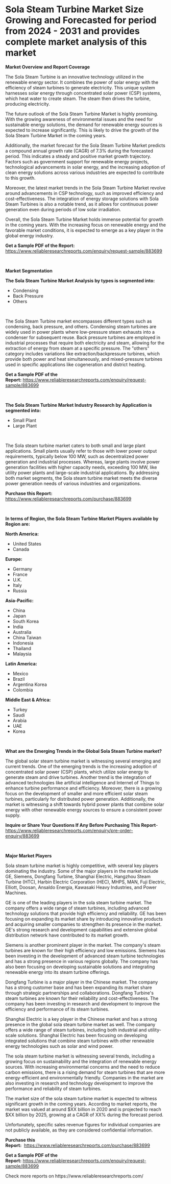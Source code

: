 <p><h1>Sola Steam Turbine Market Size Growing and Forecasted for period from 2024 - 2031 and provides complete market analysis of this market</h1></p><p><strong>Market Overview and Report Coverage</strong></p>
<p><p>The Sola Steam Turbine is an innovative technology utilized in the renewable energy sector. It combines the power of solar energy with the efficiency of steam turbines to generate electricity. This unique system harnesses solar energy through concentrated solar power (CSP) systems, which heat water to create steam. The steam then drives the turbine, producing electricity.</p><p>The future outlook of the Sola Steam Turbine Market is highly promising. With the growing awareness of environmental issues and the need for sustainable energy solutions, the demand for renewable energy sources is expected to increase significantly. This is likely to drive the growth of the Sola Steam Turbine Market in the coming years.</p><p>Additionally, the market forecast for the Sola Steam Turbine Market predicts a compound annual growth rate (CAGR) of 7.3% during the forecasted period. This indicates a steady and positive market growth trajectory. Factors such as government support for renewable energy projects, technological advancements in solar energy, and the increasing adoption of clean energy solutions across various industries are expected to contribute to this growth.</p><p>Moreover, the latest market trends in the Sola Steam Turbine Market revolve around advancements in CSP technology, such as improved efficiency and cost-effectiveness. The integration of energy storage solutions with Sola Steam Turbines is also a notable trend, as it allows for continuous power generation even during periods of low solar irradiation.</p><p>Overall, the Sola Steam Turbine Market holds immense potential for growth in the coming years. With the increasing focus on renewable energy and the favorable market conditions, it is expected to emerge as a key player in the global energy industry.</p></p>
<p><strong>Get a Sample PDF of the Report:</strong> <a href="https://www.reliableresearchreports.com/enquiry/request-sample/883699">https://www.reliableresearchreports.com/enquiry/request-sample/883699</a></p>
<p>&nbsp;</p>
<p><strong>Market Segmentation</strong></p>
<p><strong>The Sola Steam Turbine Market Analysis by types is segmented into:</strong></p>
<p><ul><li>Condensing</li><li>Back Pressure</li><li>Others</li></ul></p>
<p>&nbsp;</p>
<p><p>The Sola Steam Turbine market encompasses different types such as condensing, back pressure, and others. Condensing steam turbines are widely used in power plants where low-pressure steam exhausts into a condenser for subsequent reuse. Back pressure turbines are employed in industrial processes that require both electricity and steam, allowing for the extraction of energy from steam at a specific pressure. The "others" category includes variations like extraction/backpressure turbines, which provide both power and heat simultaneously, and mixed-pressure turbines used in specific applications like cogeneration and district heating.</p></p>
<p><strong>Get a Sample PDF of the Report:</strong>&nbsp;<a href="https://www.reliableresearchreports.com/enquiry/request-sample/883699">https://www.reliableresearchreports.com/enquiry/request-sample/883699</a></p>
<p>&nbsp;</p>
<p><strong>The Sola Steam Turbine Market Industry Research by Application is segmented into:</strong></p>
<p><ul><li>Small Plant</li><li>Large Plant</li></ul></p>
<p>&nbsp;</p>
<p><p>The Sola steam turbine market caters to both small and large plant applications. Small plants usually refer to those with lower power output requirements, typically below 100 MW, such as decentralized power generation and industrial processes. Whereas, large plants involve power generation facilities with higher capacity needs, exceeding 100 MW, like utility power plants and large-scale industrial applications. By addressing both market segments, the Sola steam turbine market meets the diverse power generation needs of various industries and organizations.</p></p>
<p><strong>Purchase this Report:</strong>&nbsp; <a href="https://www.reliableresearchreports.com/purchase/883699">https://www.reliableresearchreports.com/purchase/883699</a></p>
<p>&nbsp;</p>
<p><strong>In terms of Region, the Sola Steam Turbine Market Players available by Region are:</strong></p>
<p>
    <p> <strong> North America: </strong>
        <ul>
            <li>United States</li>
            <li>Canada</li>
        </ul>
        </p> 
    <p> <strong> Europe: </strong>
        <ul>
            <li>Germany</li>
            <li>France</li>
            <li>U.K.</li>
            <li>Italy</li>
            <li>Russia</li>
        </ul>
        </p> 
    <p> <strong> Asia-Pacific: </strong>
        <ul>
            <li>China</li>
            <li>Japan</li>
            <li>South Korea</li>
            <li>India</li>
            <li>Australia</li>
            <li>China Taiwan</li>
            <li>Indonesia</li>
            <li>Thailand</li>
            <li>Malaysia</li>
        </ul>
        </p> 
    <p> <strong> Latin America: </strong>
        <ul>
            <li>Mexico</li>
            <li>Brazil</li>
            <li>Argentina Korea</li>
            <li>Colombia</li>
        </ul>
        </p> 
    <p> <strong> Middle East & Africa: </strong>
        <ul>
            <li>Turkey</li>
            <li>Saudi</li>
            <li>Arabia</li>
            <li>UAE</li>
            <li>Korea</li>
        </ul>
    </p>
    </p>
<p>&nbsp;</p>
<p><strong>What are the Emerging Trends in the Global Sola Steam Turbine market?</strong></p>
<p><p>The global solar steam turbine market is witnessing several emerging and current trends. One of the emerging trends is the increasing adoption of concentrated solar power (CSP) plants, which utilize solar energy to generate steam and drive turbines. Another trend is the integration of advanced technologies like artificial intelligence and Internet of Things to enhance turbine performance and efficiency. Moreover, there is a growing focus on the development of smaller and more efficient solar steam turbines, particularly for distributed power generation. Additionally, the market is witnessing a shift towards hybrid power plants that combine solar energy with other renewable energy sources to ensure a consistent power supply.</p></p>
<p><strong>Inquire or Share Your Questions If Any Before Purchasing This Report</strong>- <a href="https://www.reliableresearchreports.com/enquiry/pre-order-enquiry/883699">https://www.reliableresearchreports.com/enquiry/pre-order-enquiry/883699</a></p>
<p>&nbsp;</p>
<p><strong>Major Market Players</strong></p>
<p><p>Sola steam turbine market is highly competitive, with several key players dominating the industry. Some of the major players in the market include GE, Siemens, Dongfang Turbine, Shanghai Electric, Hangzhou Steam Turbine (HTC), Harbin Electric Corporation (HEC), MHPS, MAN, Fuji Electric, Elliott, Doosan, Ansaldo Energia, Kawasaki Heavy Industries, and Power Machines.</p><p>GE is one of the leading players in the sola steam turbine market. The company offers a wide range of steam turbines, including advanced technology solutions that provide high efficiency and reliability. GE has been focusing on expanding its market share by introducing innovative products and acquiring smaller companies to strengthen its presence in the market. GE's strong research and development capabilities and extensive global distribution network have contributed to its market growth.</p><p>Siemens is another prominent player in the market. The company's steam turbines are known for their high efficiency and low emissions. Siemens has been investing in the development of advanced steam turbine technologies and has a strong presence in various regions globally. The company has also been focusing on developing sustainable solutions and integrating renewable energy into its steam turbine offerings.</p><p>Dongfang Turbine is a major player in the Chinese market. The company has a strong customer base and has been expanding its market share through strategic partnerships and collaborations. Dongfang Turbine's steam turbines are known for their reliability and cost-effectiveness. The company has been investing in research and development to improve the efficiency and performance of its steam turbines.</p><p>Shanghai Electric is a key player in the Chinese market and has a strong presence in the global sola steam turbine market as well. The company offers a wide range of steam turbines, including both industrial and utility-scale solutions. Shanghai Electric has been focusing on developing integrated solutions that combine steam turbines with other renewable energy technologies such as solar and wind power.</p><p>The sola steam turbine market is witnessing several trends, including a growing focus on sustainability and the integration of renewable energy sources. With increasing environmental concerns and the need to reduce carbon emissions, there is a rising demand for steam turbines that are more energy-efficient and environmentally friendly. Companies in the market are also investing in research and technology development to improve the performance and reliability of steam turbines.</p><p>The market size of the sola steam turbine market is expected to witness significant growth in the coming years. According to market reports, the market was valued at around $XX billion in 2020 and is projected to reach $XX billion by 2025, growing at a CAGR of XX% during the forecast period.</p><p>Unfortunately, specific sales revenue figures for individual companies are not publicly available, as they are considered confidential information.</p></p>
<p><strong>Purchase this Report:</strong>&nbsp;&nbsp;<a href="https://www.reliableresearchreports.com/purchase/883699">https://www.reliableresearchreports.com/purchase/883699</a></p>
<p></p>
<p><strong>Get a Sample PDF of the Report:</strong>&nbsp;<a href="https://www.reliableresearchreports.com/enquiry/request-sample/883699">https://www.reliableresearchreports.com/enquiry/request-sample/883699</a></p>
<p>Check more reports on https://www.reliableresearchreports.com/</p>